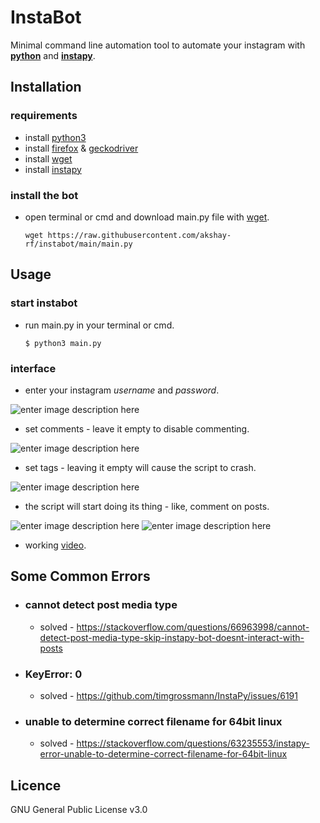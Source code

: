 # InstaBot

Minimal command line automation tool to automate your instagram with **[python](https://www.python.org/)** and **[instapy](https://instapy.org/)**.


## Installation

### requirements
- install [python3](https://www.python.org/) 
- install [firefox](https://www.mozilla.org/en-US/firefox/new/) & [geckodriver](https://github.com/mozilla/geckodriver/releases)
- install [wget](https://phoenixnap.com/kb/wget-command-with-examples)
- install [instapy](https://instapy.org/)

### install the bot
- open terminal or cmd and download main.py file with [wget](https://phoenixnap.com/kb/wget-command-with-examples).
	```console
	wget https://raw.githubusercontent.com/akshay-rf/instabot/main/main.py
	```

## Usage
### start instabot
- run main.py in your terminal or cmd.
	```console
	$ python3 main.py
	```
### interface
- enter your instagram *username* and *password*.

![enter image description here](https://i.ibb.co/ctJXxFJ/Screenshot-from-2021-07-10-15-33-30.png)

- set comments - leave it empty to disable commenting.

![enter image description here](https://i.ibb.co/25DPcXm/Screenshot-from-2021-07-10-16-26-23.png)
- set tags - leaving it empty will cause the script to crash.

![enter image description here](https://i.ibb.co/FHynjjT/Screenshot-from-2021-07-10-16-29-50.png)

- the script will start doing its thing - like, comment on posts.

![enter image description here](https://i.ibb.co/kyNf5t5/Screenshot-from-2021-07-10-16-33-43.png)
![enter image description here](https://i.ibb.co/0cg4pWP/Screenshot-from-2021-07-10-16-34-59.png)
- working [video](https://drive.google.com/file/d/1oK6wDan_ZN6aGyFq7_pnoPG8VSRetm3D/view?usp=sharing).
## Some Common Errors

- ### cannot detect post media type
	- solved - https://stackoverflow.com/questions/66963998/cannot-detect-post-media-type-skip-instapy-bot-doesnt-interact-with-posts 

- ### KeyError: 0
	- solved - https://github.com/timgrossmann/InstaPy/issues/6191

- ### unable to determine correct filename for 64bit linux
	- solved - https://stackoverflow.com/questions/63235553/instapy-error-unable-to-determine-correct-filename-for-64bit-linux  

## Licence 
GNU General Public License v3.0
